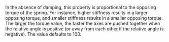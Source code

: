 In the absence of damping, this property is proportional to the opposing
torque of the spring. For instance, higher stiffness results in a larger
opposing torque, and smaller stiffness results in a smaller opposing
torque. The larger the torque value, the faster the axes are pushed
together when the relative angle is positive (or away from each other if
the relative angle is negative). The value defaults to 100.
